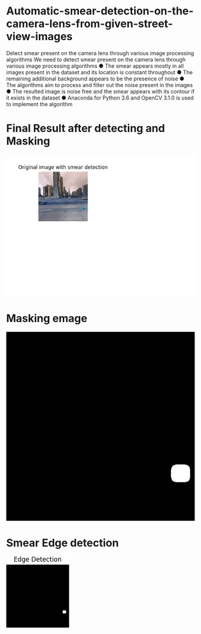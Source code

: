 # Automatic-smear-detection-on-the-camera-lens-from-given-street-view-images
Detect smear present on the camera lens through various image processing algorithms
We need to detect smear present on the camera lens through various image
processing algorithms
● The smear appears mostly in all images present in the dataset and its
location is constant throughout
● The remaining additional background appears to be the presence of noise
● The algorithms aim to process and filter out the noise present in the images
● The resulted image is noise free and the smear appears with its contour if it
exists in the dataset
● Anaconda for Python 3.6 and OpenCV 3.1.0 is used to implement the
algorithm

# <b>Final Result after detecting and Masking</b>

![alt text](https://github.com/chaets/Automatic-smear-detection-on-the-camera-lens-from-given-street-view-images/blob/master/results/cam_3_FinalResult.jpg)

# <b>Masking emage</b>

![alt text](https://github.com/chaets/Automatic-smear-detection-on-the-camera-lens-from-given-street-view-images/blob/master/results/cam_3_MaskedImage.jpg)

# <b> Smear Edge detection </b>

![alt text](https://github.com/chaets/Automatic-smear-detection-on-the-camera-lens-from-given-street-view-images/blob/master/results/cam_3_edge_detected_image.jpg)
